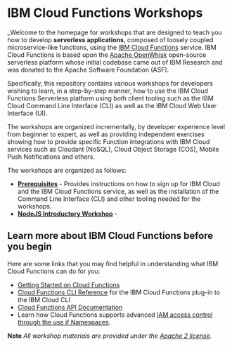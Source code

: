 <!--
#
# Licensed to the Apache Software Foundation (ASF) under one or more
# contributor license agreements.  See the NOTICE file distributed with
# this work for additional information regarding copyright ownership.
# The ASF licenses this file to You under the Apache License, Version 2.0
# (the "License"); you may not use this file except in compliance with
# the License.  You may obtain a copy of the License at
#
#     http://www.apache.org/licenses/LICENSE-2.0
#
# Unless required by applicable law or agreed to in writing, software
# distributed under the License is distributed on an "AS IS" BASIS,
# WITHOUT WARRANTIES OR CONDITIONS OF ANY KIND, either express or implied.
# See the License for the specific language governing permissions and
# limitations under the License.
#
-->

# IBM Cloud Functions Workshops

_Welcome to the homepage for workshops that are designed to teach you how to develop **serverless applications**, composed of loosely coupled microservice-like functions, using the [IBM Cloud Functions](https://cloud.ibm.com/functions) service. IBM Cloud Functions is based upon the [Apache OpenWhisk](https://openwhisk.apache.org/) open-source serverless platform whose initial codebase came out of IBM Research and was donated to the Apache Software Foundation (ASF).

Specifically, this repository contains various workshops for developers wishing to learn, in a step-by-step manner, how to use the IBM Cloud Functions Serverless platform using both client tooling such as the IBM Cloud Command Line Interface (CLI) as well as the IBM Cloud Web User Interface (UI).

The workshops are organized incrementally, by developer experience level from beginner to expert, as well as providing independent exercises showing how to provide specific Function integrations with IBM Cloud services such as Cloudant (NoSQL), Cloud Object Storage (COS), Mobile Push Notifications and others.

The workshops are organized as follows:

* [**Prerequisites**](prereqs/README.md) - Provides instructions on how to sign up for IBM Cloud and the IBM Cloud Functions service, as well as the installation of the Command Line Interface (CLI) and other tooling needed for the workshops.
* [**NodeJS Introductory Workshop**](101-workshop-nodejs/README.md) -

## Learn more about IBM Cloud Functions before you begin

Here are some links that you may find helpful in understanding what IBM Cloud Functions can do for you:

* [Getting Started on Cloud Functions](https://cloud.ibm.com/docs/openwhisk?topic=cloud-functions-getting-started)
* [Cloud Functions CLI Reference](https://cloud.ibm.com/docs/cloud-functions-cli-plugin/cloud-functions-cli-plugin-functions-cli?topic=cloud-functions-cli-plugin-functions-cli) for the IBM Cloud Functions plug-in to the IBM Cloud CLI
* [Cloud Functions API Documentation](https://cloud.ibm.com/apidocs/functions)
* Learn how Cloud Functions supports advanced [IAM access control through the use if Namespaces](https://cloud.ibm.com/docs/openwhisk?topic=cloud-functions-namespaces#targeting-namespaces).

**Note** _All workshop materials are provided under the [Apache 2 license](LICENSE)._
